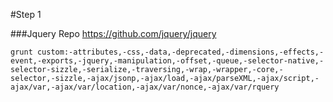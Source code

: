#Step 1


###Jquery Repo
https://github.com/jquery/jquery

```grunt custom:-attributes,-css,-data,-deprecated,-dimensions,-effects,-event,-exports,-jquery,-manipulation,-offset,-queue,-selector-native,-selector-sizzle,-serialize,-traversing,-wrap,-wrapper,-core,-selector,-sizzle,-ajax/jsonp,-ajax/load,-ajax/parseXML,-ajax/script,-ajax/var,-ajax/var/location,-ajax/var/nonce,-ajax/var/rquery```
